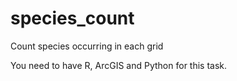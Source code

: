 # species_count
Count species occurring in each grid

You need to have R, ArcGIS and Python for this task.
